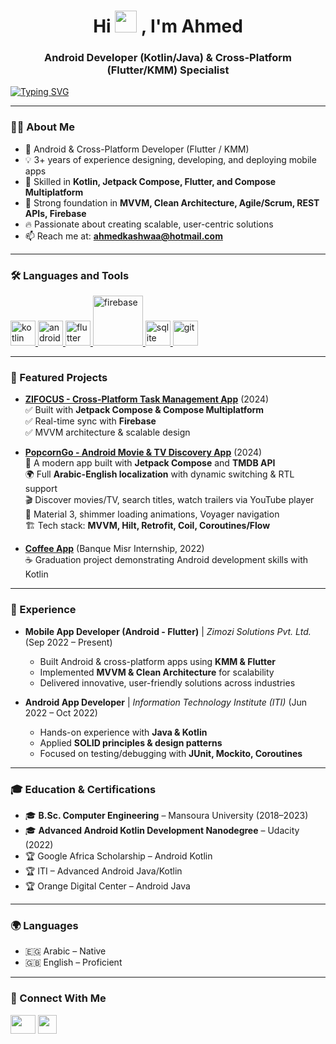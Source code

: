 <h1 align="center">Hi <img src="https://media.giphy.com/media/hvRJCLFzcasrR4ia7z/giphy.gif" width="35"> , I'm Ahmed</h1>
<h3 align="center">Android Developer (Kotlin/Java) & Cross-Platform (Flutter/KMM) Specialist</h3>

[![Typing SVG](https://readme-typing-svg.herokuapp.com?size=30&color=BE8EC0&width=600&lines=Welcome+to+my+GitHub+profile;Mobile+Application+Developer;Always+Learning+%26+Building)](https://git.io/typing-svg)

---

### 👨‍💻 About Me
- 📱 Android & Cross-Platform Developer (Flutter / KMM)  
- 💡 3+ years of experience designing, developing, and deploying mobile apps  
- 🌱 Skilled in **Kotlin, Jetpack Compose, Flutter, and Compose Multiplatform**  
- 🚀 Strong foundation in **MVVM, Clean Architecture, Agile/Scrum, REST APIs, Firebase**  
- 🔥 Passionate about creating scalable, user-centric solutions  
- 📫 Reach me at: **ahmedkashwaa@hotmail.com**

---

### 🛠️ Languages and Tools
<p align="left">
  <a href="https://kotlinlang.org" target="_blank"> <img src="https://upload.wikimedia.org/wikipedia/commons/0/06/Kotlin_Icon.svg" alt="kotlin" width="40"/> </a>
  <a href="https://developer.android.com" target="_blank"> <img src="https://2.bp.blogspot.com/-tzm1twY_ENM/XlCRuI0ZkRI/AAAAAAAAOso/BmNOUANXWxwc5vwslNw3WpjrDlgs9PuwQCLcBGAsYHQ/s1600/pasted%2Bimage%2B0.png" alt="android" width="40"/> </a>
  <a href="https://flutter.dev" target="_blank"> <img src="https://cdn.worldvectorlogo.com/logos/flutter.svg" alt="flutter" width="40"/> </a>
  <a href="https://firebase.google.com" target="_blank"> <img src="https://firebase.google.com/downloads/brand-guidelines/SVG/logo-built_black.svg" alt="firebase" width="80"/> </a>
  <a href="https://www.sqlite.org/" target="_blank"> <img src="https://upload.wikimedia.org/wikipedia/commons/3/38/SQLite370.svg" alt="sqlite" width="40"/> </a>
  <a href="https://git-scm.com/" target="_blank"> <img src="https://git-scm.com/images/logos/downloads/Git-Icon-1788C.png" alt="git" width="40"/> </a>
</p>

---

### 📂 Featured Projects
- **[ZIFOCUS - Cross-Platform Task Management App](https://zifoco.zimozi.xyz/)** (2024)  
  ✅ Built with **Jetpack Compose & Compose Multiplatform**  
  ✅ Real-time sync with **Firebase**  
  ✅ MVVM architecture & scalable design

- **[PopcornGo - Android Movie & TV Discovery App](https://github.com/ahmedkashwaa/PopcornGo)** (2024)  
  🍿 A modern app built with **Jetpack Compose** and **TMDB API**  
  🌍 Full **Arabic-English localization** with dynamic switching & RTL support  
  🎬 Discover movies/TV, search titles, watch trailers via YouTube player  
  🎨 Material 3, shimmer loading animations, Voyager navigation  
  🏗️ Tech stack: **MVVM, Hilt, Retrofit, Coil, Coroutines/Flow** 

- **[Coffee App](https://github.com/ahmedkashwaa/BanqueMisrGraduation)** (Banque Misr Internship, 2022)  
  ☕ Graduation project demonstrating Android development skills with Kotlin  

---

### 💼 Experience
- **Mobile App Developer (Android - Flutter)** | *Zimozi Solutions Pvt. Ltd.* (Sep 2022 – Present)  
  - Built Android & cross-platform apps using **KMM & Flutter**  
  - Implemented **MVVM & Clean Architecture** for scalability  
  - Delivered innovative, user-friendly solutions across industries  

- **Android App Developer** | *Information Technology Institute (ITI)* (Jun 2022 – Oct 2022)  
  - Hands-on experience with **Java & Kotlin**  
  - Applied **SOLID principles & design patterns**  
  - Focused on testing/debugging with **JUnit, Mockito, Coroutines**  

---

### 🎓 Education & Certifications
- 🎓 **B.Sc. Computer Engineering** – Mansoura University (2018–2023)  
- 🎓 **Advanced Android Kotlin Development Nanodegree** – Udacity (2022)  
- 🏆 Google Africa Scholarship – Android Kotlin  
- 🏆 ITI – Advanced Android Java/Kotlin  
- 🏆 Orange Digital Center – Android Java  

---

### 🌍 Languages
- 🇪🇬 Arabic – Native  
- 🇬🇧 English – Proficient  

---

### 🤝 Connect With Me
<p align="left">
  <a href="https://www.linkedin.com/in/ahmed-kachwaa/" target="blank"><img align="center" src="https://raw.githubusercontent.com/rahuldkjain/github-profile-readme-generator/master/src/images/icons/Social/linked-in-alt.svg" height="30" width="40" /></a>
  <a href="https://github.com/ahmedkashwaa" target="blank"><img align="center" src="https://cdn-icons-png.flaticon.com/512/25/25231.png" height="30" width="30" /></a>
</p>
